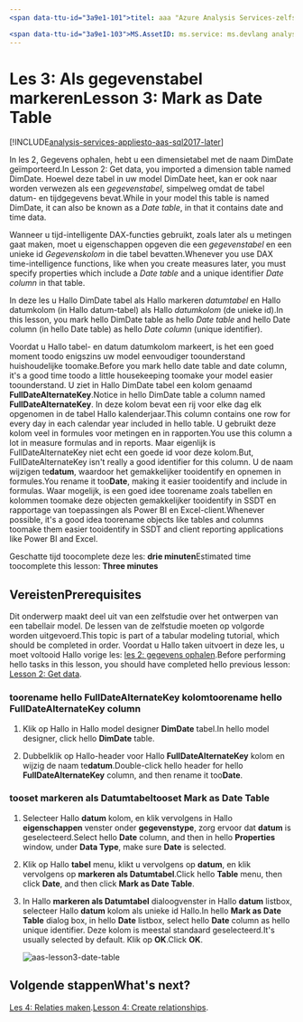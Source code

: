 ```yaml
---
<span data-ttu-id="3a9e1-101">titel: aaa "Azure Analysis Services-zelfstudie les 3: markeren als Datumtabel | Microsoft Docs' Beschrijving: hierin wordt beschreven hoe toomark een datum tabel in de zelfstudie hello Azure Analysis Services-project.</span><span class="sxs-lookup"><span data-stu-id="3a9e1-101">title: aaa"Azure Analysis Services tutorial lesson 3: Mark as Date Table | Microsoft Docs" description: Describes how toomark a date table in hello Azure Analysis Services tutorial project.</span></span> <span data-ttu-id="3a9e1-102">Services: analysis services-documentationcenter: '' auteur: minewiskan manager: erikre-editor: '' tags: ''</span><span class="sxs-lookup"><span data-stu-id="3a9e1-102">services: analysis-services documentationcenter: '' author: minewiskan manager: erikre editor: '' tags: ''</span></span>

<span data-ttu-id="3a9e1-103">MS.AssetID: ms.service: ms.devlang analysis services: N.V.T. ms.topic:-slag-artikel ms.tgt_pltfrm: N.V.T. ms.workload: n.v.t. ms.date: 01-06/2017 ms.author: owend</span><span class="sxs-lookup"><span data-stu-id="3a9e1-103">ms.assetid: ms.service: analysis-services ms.devlang: NA ms.topic: get-started-article ms.tgt_pltfrm: NA ms.workload: na ms.date: 06/01/2017 ms.author: owend</span></span>
---
```

# <a name="lesson-3-mark-as-date-table"></a><span data-ttu-id="3a9e1-104">Les 3: Als gegevenstabel markeren</span><span class="sxs-lookup"><span data-stu-id="3a9e1-104">Lesson 3: Mark as Date Table</span></span>

[!INCLUDE[analysis-services-appliesto-aas-sql2017-later](../../../includes/analysis-services-appliesto-aas-sql2017-later.md)]

<span data-ttu-id="3a9e1-105">In les 2, Gegevens ophalen, hebt u een dimensietabel met de naam DimDate geïmporteerd.</span><span class="sxs-lookup"><span data-stu-id="3a9e1-105">In Lesson 2: Get data, you imported a dimension table named DimDate.</span></span> <span data-ttu-id="3a9e1-106">Hoewel deze tabel in uw model DimDate heet, kan er ook naar worden verwezen als een *gegevenstabel*, simpelweg omdat de tabel datum- en tijdgegevens bevat.</span><span class="sxs-lookup"><span data-stu-id="3a9e1-106">While in your model this table is named DimDate, it can also be known as a *Date table*, in that it contains date and time data.</span></span>  
  
<span data-ttu-id="3a9e1-107">Wanneer u tijd-intelligente DAX-functies gebruikt, zoals later als u metingen gaat maken, moet u eigenschappen opgeven die een *gegevenstabel* en een unieke id *Gegevenskolom* in die tabel bevatten.</span><span class="sxs-lookup"><span data-stu-id="3a9e1-107">Whenever you use DAX time-intelligence functions, like when you create measures later, you must specify properties which include a *Date table* and a unique identifier *Date column* in that table.</span></span>
  
<span data-ttu-id="3a9e1-108">In deze les u Hallo DimDate tabel als Hallo markeren *datumtabel* en Hallo datumkolom (in Hallo datum-tabel) als Hallo *datumkolom* (de unieke id).</span><span class="sxs-lookup"><span data-stu-id="3a9e1-108">In this lesson, you mark hello DimDate table as hello *Date table* and hello Date column (in hello Date table) as hello *Date column* (unique identifier).</span></span>  

<span data-ttu-id="3a9e1-109">Voordat u Hallo tabel- en datum datumkolom markeert, is het een goed moment toodo enigszins uw model eenvoudiger toounderstand huishoudelijke toomake.</span><span class="sxs-lookup"><span data-stu-id="3a9e1-109">Before you mark hello date table and date column, it's a good time toodo a little housekeeping toomake your model easier toounderstand.</span></span> <span data-ttu-id="3a9e1-110">U ziet in Hallo DimDate tabel een kolom genaamd **FullDateAlternateKey**.</span><span class="sxs-lookup"><span data-stu-id="3a9e1-110">Notice in hello DimDate table a column named **FullDateAlternateKey**.</span></span> <span data-ttu-id="3a9e1-111">In deze kolom bevat een rij voor elke dag elk opgenomen in de tabel Hallo kalenderjaar.</span><span class="sxs-lookup"><span data-stu-id="3a9e1-111">This column contains one row for every day in each calendar year included in hello table.</span></span> <span data-ttu-id="3a9e1-112">U gebruikt deze kolom veel in formules voor metingen en in rapporten.</span><span class="sxs-lookup"><span data-stu-id="3a9e1-112">You use this column a lot in measure formulas and in reports.</span></span> <span data-ttu-id="3a9e1-113">Maar eigenlijk is FullDateAlternateKey niet echt een goede id voor deze kolom.</span><span class="sxs-lookup"><span data-stu-id="3a9e1-113">But, FullDateAlternateKey isn't really a good identifier for this column.</span></span> <span data-ttu-id="3a9e1-114">U de naam wijzigen te**datum**, waardoor het gemakkelijker tooidentify en opnemen in formules.</span><span class="sxs-lookup"><span data-stu-id="3a9e1-114">You rename it too**Date**, making it easier tooidentify and include in formulas.</span></span> <span data-ttu-id="3a9e1-115">Waar mogelijk, is een goed idee toorename zoals tabellen en kolommen toomake deze objecten gemakkelijker tooidentify in SSDT en rapportage van toepassingen als Power BI en Excel-client.</span><span class="sxs-lookup"><span data-stu-id="3a9e1-115">Whenever possible, it's a good idea toorename objects like tables and columns toomake them easier tooidentify in SSDT and client reporting applications like Power BI and Excel.</span></span> 
  
<span data-ttu-id="3a9e1-116">Geschatte tijd toocomplete deze les: **drie minuten**</span><span class="sxs-lookup"><span data-stu-id="3a9e1-116">Estimated time toocomplete this lesson: **Three minutes**</span></span>  
  
## <a name="prerequisites"></a><span data-ttu-id="3a9e1-117">Vereisten</span><span class="sxs-lookup"><span data-stu-id="3a9e1-117">Prerequisites</span></span>  
<span data-ttu-id="3a9e1-118">Dit onderwerp maakt deel uit van een zelfstudie over het ontwerpen van een tabellair model. De lessen van de zelfstudie moeten op volgorde worden uitgevoerd.</span><span class="sxs-lookup"><span data-stu-id="3a9e1-118">This topic is part of a tabular modeling tutorial, which should be completed in order.</span></span> <span data-ttu-id="3a9e1-119">Voordat u Hallo taken uitvoert in deze les, u moet voltooid Hallo vorige les: [les 2: gegevens ophalen](../tutorials/aas-lesson-2-get-data.md).</span><span class="sxs-lookup"><span data-stu-id="3a9e1-119">Before performing hello tasks in this lesson, you should have completed hello previous lesson: [Lesson 2: Get data](../tutorials/aas-lesson-2-get-data.md).</span></span> 

### <a name="toorename-hello-fulldatealternatekey-column"></a><span data-ttu-id="3a9e1-120">toorename hello FullDateAlternateKey kolom</span><span class="sxs-lookup"><span data-stu-id="3a9e1-120">toorename hello FullDateAlternateKey column</span></span>

1.  <span data-ttu-id="3a9e1-121">Klik op Hallo in Hallo model designer **DimDate** tabel.</span><span class="sxs-lookup"><span data-stu-id="3a9e1-121">In hello model designer, click hello **DimDate** table.</span></span>

2.  <span data-ttu-id="3a9e1-122">Dubbelklik op Hallo-header voor Hallo **FullDateAlternateKey** kolom en wijzig de naam te**datum**.</span><span class="sxs-lookup"><span data-stu-id="3a9e1-122">Double-click hello header for hello **FullDateAlternateKey** column, and then rename it too**Date**.</span></span>

  
### <a name="tooset-mark-as-date-table"></a><span data-ttu-id="3a9e1-123">tooset markeren als Datumtabel</span><span class="sxs-lookup"><span data-stu-id="3a9e1-123">tooset Mark as Date Table</span></span>  
  
1.  <span data-ttu-id="3a9e1-124">Selecteer Hallo **datum** kolom, en klik vervolgens in Hallo **eigenschappen** venster onder **gegevenstype**, zorg ervoor dat **datum** is geselecteerd.</span><span class="sxs-lookup"><span data-stu-id="3a9e1-124">Select hello **Date** column, and then in hello **Properties** window, under **Data Type**, make sure  **Date** is selected.</span></span>  
  
2.  <span data-ttu-id="3a9e1-125">Klik op Hallo **tabel** menu, klikt u vervolgens op **datum**, en klik vervolgens op **markeren als Datumtabel**.</span><span class="sxs-lookup"><span data-stu-id="3a9e1-125">Click hello **Table** menu, then click **Date**, and then click **Mark as Date Table**.</span></span>  
  
3.  <span data-ttu-id="3a9e1-126">In Hallo **markeren als Datumtabel** dialoogvenster in Hallo **datum** listbox, selecteer Hallo **datum** kolom als unieke id Hallo.</span><span class="sxs-lookup"><span data-stu-id="3a9e1-126">In hello **Mark as Date Table** dialog box, in hello **Date** listbox, select hello **Date** column as hello unique identifier.</span></span> <span data-ttu-id="3a9e1-127">Deze kolom is meestal standaard geselecteerd.</span><span class="sxs-lookup"><span data-stu-id="3a9e1-127">It's usually selected by default.</span></span> <span data-ttu-id="3a9e1-128">Klik op **OK**.</span><span class="sxs-lookup"><span data-stu-id="3a9e1-128">Click **OK**.</span></span> 

    ![aas-lesson3-date-table](../tutorials/media/aas-lesson3-date-table.png)
  

## <a name="whats-next"></a><span data-ttu-id="3a9e1-130">Volgende stappen</span><span class="sxs-lookup"><span data-stu-id="3a9e1-130">What's next?</span></span>
<span data-ttu-id="3a9e1-131">[Les 4: Relaties maken](../tutorials/aas-lesson-4-create-relationships.md).</span><span class="sxs-lookup"><span data-stu-id="3a9e1-131">[Lesson 4: Create relationships](../tutorials/aas-lesson-4-create-relationships.md).</span></span>
  
